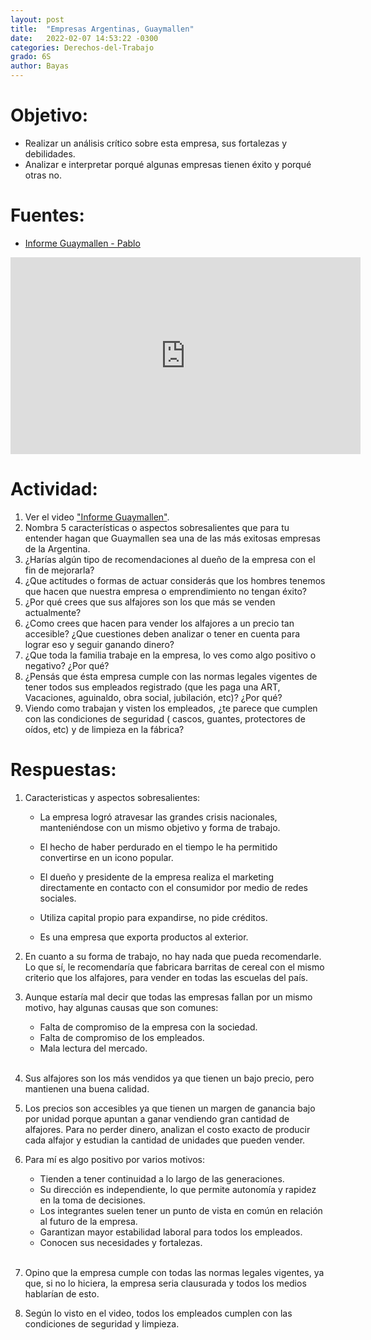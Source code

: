 ```yaml
---
layout: post
title:  "Empresas Argentinas, Guaymallen"
date:   2022-02-07 14:53:22 -0300
categories: Derechos-del-Trabajo
grado: 6S
author: Bayas
---
```

# Objetivo:

- Realizar un análisis crítico sobre esta empresa, sus fortalezas y debilidades.
- Analizar e interpretar porqué algunas empresas tienen éxito y porqué otras no.

# Fuentes:

- [Informe Guaymallen - Pablo](https://www.youtube.com/watch?v=2O3I9deiojM)

<iframe width="560" height="315" src="https://www.youtube.com/embed/2O3I9deiojM" title="YouTube video player" frameborder="0" allow="accelerometer; autoplay; clipboard-write; encrypted-media; gyroscope; picture-in-picture" allowfullscreen></iframe>

# Actividad:

1. Ver el video ["Informe Guaymallen"](https://www.youtube.com/watch?v=2O3I9deiojM).
2. Nombra 5 características o aspectos sobresalientes que para tu entender hagan que Guaymallen sea una de las más exitosas empresas de la Argentina.
3. ¿Harías algún tipo de recomendaciones al dueño de la empresa con el fin de mejorarla?
4. ¿Que actitudes o formas de actuar considerás que los hombres tenemos que hacen que nuestra empresa o emprendimiento no tengan éxito?
5. ¿Por qué crees que sus alfajores son los que más se venden actualmente?
6. ¿Como crees que hacen para vender los alfajores a un precio tan accesible? ¿Que cuestiones deben analizar o tener en cuenta para  lograr eso y seguir ganando dinero?
7. ¿Que toda la familia trabaje en la empresa, lo ves como algo positivo o negativo? ¿Por qué?
8. ¿Pensás que ésta empresa cumple con las normas legales vigentes de tener todos sus empleados registrado (que les paga una ART, Vacaciones, aguinaldo, obra social, jubilación, etc)? ¿Por qué?
9. Viendo como trabajan y visten los empleados, ¿te parece que cumplen con las condiciones de seguridad ( cascos, guantes, protectores de oídos, etc) y de limpieza en la fábrica?

# Respuestas:

1. Caracteristicas y aspectos sobresalientes:

    - La empresa logró atravesar las grandes crisis nacionales, manteniéndose con un mismo objetivo y forma de trabajo.

    - El hecho de haber perdurado en el tiempo le ha permitido convertirse en un icono popular.

    - El dueño y presidente de la empresa realiza el marketing directamente en contacto con el consumidor por medio de redes sociales.

    - Utiliza capital propio para expandirse, no pide créditos.

    - Es una empresa que exporta productos al exterior.

2. En cuanto a su forma de trabajo, no hay nada que pueda recomendarle. Lo que sí, le recomendaría que fabricara barritas de cereal con el mismo criterio que los alfajores, para vender en todas las escuelas del país.

3. Aunque estaría mal decir que todas las empresas fallan por un mismo motivo, hay algunas causas que son comunes:

    - Falta de compromiso de la empresa con la sociedad.
    - Falta de compromiso de los empleados.
    - Mala lectura del mercado.  
    &nbsp;
4. Sus alfajores son los más vendidos ya que tienen un bajo precio, pero mantienen una buena calidad.

5. Los precios son accesibles ya que tienen un margen de ganancia bajo por unidad porque apuntan a ganar vendiendo gran cantidad de alfajores. Para no perder dinero, analizan el costo exacto de producir cada alfajor y estudian la cantidad de unidades que pueden vender.

6. Para mí es algo positivo por varios motivos:

    - Tienden a tener continuidad a lo largo de las generaciones.
    - Su dirección es independiente, lo que permite autonomía y rapidez en la toma de decisiones.
    - Los integrantes suelen tener un punto de vista en común en relación al futuro de la empresa.
    - Garantizan mayor estabilidad laboral para todos los empleados.
    - Conocen sus necesidades y fortalezas.
    \
    &nbsp;
7. Opino que la empresa cumple con todas las normas legales vigentes, ya que, si no lo hiciera, la empresa seria clausurada y todos los medios hablarían de esto.

8. Según lo visto en el video, todos los empleados cumplen con las condiciones de seguridad y limpieza.
